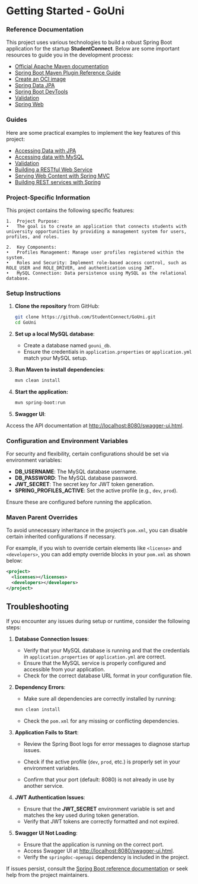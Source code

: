 # Getting Started - GoUni

### Reference Documentation

This project uses various technologies to build a robust Spring Boot application for the startup **StudentConnect**. Below are some important resources to guide you in the development process:

* [Official Apache Maven documentation](https://maven.apache.org/guides/index.html)
* [Spring Boot Maven Plugin Reference Guide](https://docs.spring.io/spring-boot/3.3.5/maven-plugin)
* [Create an OCI image](https://docs.spring.io/spring-boot/3.3.5/maven-plugin/build-image.html)
* [Spring Data JPA](https://docs.spring.io/spring-boot/3.3.5/reference/data/sql.html#data.sql.jpa-and-spring-data)
* [Spring Boot DevTools](https://docs.spring.io/spring-boot/3.3.5/reference/using/devtools.html)
* [Validation](https://docs.spring.io/spring-boot/3.3.5/reference/io/validation.html)
* [Spring Web](https://docs.spring.io/spring-boot/3.3.5/reference/web/servlet.html)

### Guides

Here are some practical examples to implement the key features of this project:

* [Accessing Data with JPA](https://spring.io/guides/gs/accessing-data-jpa/)
* [Accessing data with MySQL](https://spring.io/guides/gs/accessing-data-mysql/)
* [Validation](https://spring.io/guides/gs/validating-form-input/)
* [Building a RESTful Web Service](https://spring.io/guides/gs/rest-service/)
* [Serving Web Content with Spring MVC](https://spring.io/guides/gs/serving-web-content/)
* [Building REST services with Spring](https://spring.io/guides/tutorials/rest/)


### Project-Specific Information

This project contains the following specific features:


	1.	Project Purpose:
	•	The goal is to create an application that connects students with university opportunities by providing a management system for users, profiles, and roles.

	2.	Key Components:
	•	Profiles Management: Manage user profiles registered within the system.
	•	Roles and Security: Implement role-based access control, such as ROLE_USER and ROLE_DRIVER, and authentication using JWT.
	•	MySQL Connection: Data persistence using MySQL as the relational database.

### Setup Instructions


1. **Clone the repository** from GitHub:
   ```bash
   git clone https://github.com/StudentConnect/GoUni.git
   cd GoUni

2. **Set up a local MySQL database**:
    - Create a database named `gouni_db`.
    - Ensure the credentials in `application.properties` or `application.yml` match your MySQL setup.


3. **Run Maven to install dependencies**:
   ```bash
   mvn clean install
    ```

4. **Start the application:**

    ```bash
    mvn spring-boot:run
   ```

5. **Swagger UI**:

Access the API documentation at [http://localhost:8080/swagger-ui.html](http://localhost:8080/swagger-ui.html).


### Configuration and Environment Variables

For security and flexibility, certain configurations should be set via environment variables:

- **DB_USERNAME**: The MySQL database username.
- **DB_PASSWORD**: The MySQL database password.
- **JWT_SECRET**: The secret key for JWT token generation.
- **SPRING_PROFILES_ACTIVE**: Set the active profile (e.g., `dev`, `prod`).

Ensure these are configured before running the application.

### Maven Parent Overrides

To avoid unnecessary inheritance in the project’s `pom.xml`, you can disable certain inherited configurations if necessary.

For example, if you wish to override certain elements like `<license>` and `<developers>`, you can add empty override blocks in your `pom.xml` as shown below:

```xml
<project>
  <licenses></licenses>
  <developers></developers>
</project>
```

## Troubleshooting

If you encounter any issues during setup or runtime, consider the following steps:

1. **Database Connection Issues**:
    - Verify that your MySQL database is running and that the credentials in `application.properties` or `application.yml` are correct.
    - Ensure that the MySQL service is properly configured and accessible from your application.
    - Check for the correct database URL format in your configuration file.


2. **Dependency Errors**:

    - Make sure all dependencies are correctly installed by running:
    ```bash
    mvn clean install
    ```
    - Check the `pom.xml` for any missing or conflicting dependencies.


3. **Application Fails to Start**:

    - Review the Spring Boot logs for error messages to diagnose startup issues.

    - Check if the active profile (`dev`, `prod`, etc.) is properly set in your environment variables.

    - Confirm that your port (default: 8080) is not already in use by another service.


4. **JWT Authentication Issues**:

    - Ensure that the **JWT_SECRET** environment variable is set and matches the key used during token generation.
    - Verify that JWT tokens are correctly formatted and not expired.


5. **Swagger UI Not Loading**:
    - Ensure that the application is running on the correct port.
    - Access Swagger UI at [http://localhost:8080/swagger-ui.html](http://localhost:8080/swagger-ui.html).
    - Verify the `springdoc-openapi` dependency is included in the project.


If issues persist, consult the [Spring Boot reference documentation](https://docs.spring.io/spring-boot/docs/current/reference/html/) or seek help from the project maintainers.

